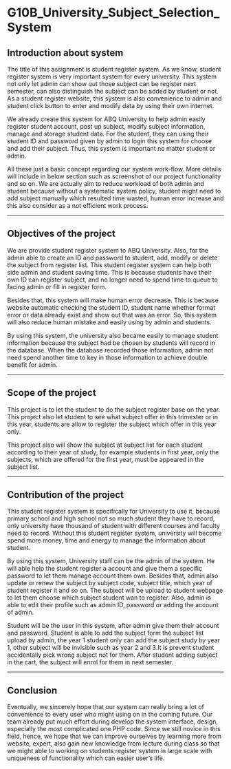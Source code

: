 # G10B_University_Subject_Selection_System

**Introduction about system**
-------------

The title of this assignment is student register system. As we know, student register system is very important system for every university. This system not only let admin can show out those subject can be register next semester, can also distinguish the subject can be added by student or not. As a student register website, this system is also convenience to admin and student click button to enter and modify data by using their own internet.

 We already create this system for ABQ University to help admin easily register student account, post up subject, modify subject information, manage and storage student data. For the student, they can using their student ID and password given by admin to login this system for choose and add their subject. Thus, this system is important no matter student or admin.

All these just a basic concept regarding our system work-flow. More details will include in below section such as screenshot of our project functionality and so on. We are actually aim to reduce workload of both admin and student because without a systematic system policy, student might need to add subject manually which resulted time wasted, human error increase and this also consider as a not efficient work process.


----------


**Objectives of the project**
-------------------

We are provide student register system to ABQ University. Also, for the admin able to create an ID and password to student, add, modify or delete the subject from register list. This student register system can help both side admin and student saving time. This is because students have their own ID can register subject, and no longer need to spend time to queue to facing admin or fill in register form.

Besides that, this system will make human error decrease. This is because website automatic checking the student ID, student name whether format error or data already exist and show out that was an error. So, this system will also reduce human mistake and easily using by admin and students.

By using this system, the university also became easily to manage student information because the subject had be chosen by students will record in the database. When the database recorded those information, admin not need spend another time to key in those information to achieve double benefit for admin.



----------

**Scope of the project**
-------------

This project is to let the student to do the subject register base on the year. This project also let student to see what subject offer in this trimester or in this year, students are allow to register the subject which offer in this year only. 

This project also will show the subject at subject list for each student according to their year of study, for example students in first year, only the subjects, which are offered for the first year, must be appeared in the subject list.


----------

**Contribution of the project**
-------------

This student register system is specifically for University to use it, because primary school and high school not so much student they have to record, only university have thousand of student with different courses and faculty need to record. Without this student register system, university will become spend more money, time and energy to manage the information about student.

By using this system, University staff can be the admin of the system. He will able help the  student register a account and give them a specific password to let them manage account them own. Besides that, admin also update or renew the subject by subject code, subject title, which year of student register it and so on. The subject will be upload to student webpage to let them choose which subject student wan to register. Also, admin is able to edit their profile such as admin ID, password or adding the account of admin.

Student will be the user in this system, after admin give them their account and password. Student is able to add the subject form the subject list upload by admin, the year 1 student only can add the subject study by year 1, other subject will be invisible such as year 2 and 3.It is prevent student accidentally pick wrong subject not for them. After student adding subject in the cart, the subject will enrol for them in next semester.


----------


**Conclusion**
--------------------

Eventually, we sincerely hope that our system can really bring a lot of convenience to every user who might using on in the coming future. Our team already put much effort during develop the system interface, design, especially the most complicated one PHP code. Since we still novice in this field, hence, we hope that we can improve ourselves by learning more from website, expert, also gain new knowledge from lecture during class so that we might able to working on students register system in large scale with uniqueness of functionality which can easier user’s life.

